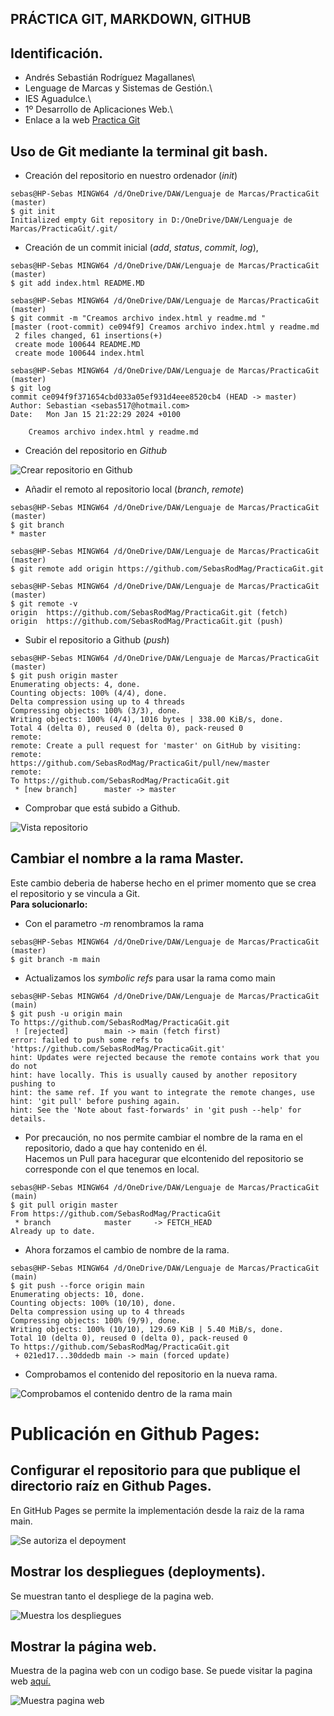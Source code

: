 ## PRÁCTICA GIT, MARKDOWN, GITHUB
## Identificación.
* Andrés Sebastián Rodríguez Magallanes\
* Lenguage de Marcas y Sistemas de Gestión.\
* IES Aguadulce.\
* 1º Desarrollo de Aplicaciones Web.\
* Enlace a la web [Practica Git](https://sebasrodmag.github.io/PracticaGit/ "Link a la pagina")

## Uso de Git mediante la terminal git bash.
* Creación del repositorio en nuestro ordenador (_init_)

```
sebas@HP-Sebas MINGW64 /d/OneDrive/DAW/Lenguaje de Marcas/PracticaGit (master)
$ git init
Initialized empty Git repository in D:/OneDrive/DAW/Lenguaje de Marcas/PracticaGit/.git/
```
* Creación de un commit inicial (_add_, _status_, _commit_, _log_),
```
sebas@HP-Sebas MINGW64 /d/OneDrive/DAW/Lenguaje de Marcas/PracticaGit (master)
$ git add index.html README.MD
```
```
sebas@HP-Sebas MINGW64 /d/OneDrive/DAW/Lenguaje de Marcas/PracticaGit (master)
$ git commit -m "Creamos archivo index.html y readme.md "
[master (root-commit) ce094f9] Creamos archivo index.html y readme.md
 2 files changed, 61 insertions(+)
 create mode 100644 README.MD
 create mode 100644 index.html
```
```
sebas@HP-Sebas MINGW64 /d/OneDrive/DAW/Lenguaje de Marcas/PracticaGit (master)
$ git log
commit ce094f9f371654cbd033a05ef931d4eee8520cb4 (HEAD -> master)
Author: Sebastian <sebas517@hotmail.com>
Date:   Mon Jan 15 21:22:29 2024 +0100

    Creamos archivo index.html y readme.md
```
* Creación del repositorio en _Github_

![Crear repositorio en Github](/Capturas/cap01.jpg)

* Añadir el remoto al repositorio local (_branch_, _remote_)

```
sebas@HP-Sebas MINGW64 /d/OneDrive/DAW/Lenguaje de Marcas/PracticaGit (master)
$ git branch
* master
```
```
sebas@HP-Sebas MINGW64 /d/OneDrive/DAW/Lenguaje de Marcas/PracticaGit (master)
$ git remote add origin https://github.com/SebasRodMag/PracticaGit.git
```
```
sebas@HP-Sebas MINGW64 /d/OneDrive/DAW/Lenguaje de Marcas/PracticaGit (master)
$ git remote -v
origin  https://github.com/SebasRodMag/PracticaGit.git (fetch)
origin  https://github.com/SebasRodMag/PracticaGit.git (push)
```
* Subir el repositorio a Github (_push_)

```
sebas@HP-Sebas MINGW64 /d/OneDrive/DAW/Lenguaje de Marcas/PracticaGit (master)
$ git push origin master
Enumerating objects: 4, done.
Counting objects: 100% (4/4), done.
Delta compression using up to 4 threads
Compressing objects: 100% (3/3), done.
Writing objects: 100% (4/4), 1016 bytes | 338.00 KiB/s, done.
Total 4 (delta 0), reused 0 (delta 0), pack-reused 0
remote: 
remote: Create a pull request for 'master' on GitHub by visiting:
remote:      https://github.com/SebasRodMag/PracticaGit/pull/new/master
remote:
To https://github.com/SebasRodMag/PracticaGit.git
 * [new branch]      master -> master
```
* Comprobar que está subido a Github.

![Vista repositorio](/Capturas/cap02.jpg)

## Cambiar el nombre a la rama Master.

Este cambio deberia de haberse hecho en el primer momento que se crea el repositorio y se vincula a Git.\
**Para solucionarlo:**
* Con el parametro _-m_ renombramos la rama
```
sebas@HP-Sebas MINGW64 /d/OneDrive/DAW/Lenguaje de Marcas/PracticaGit (master)
$ git branch -m main
```
* Actualizamos los _symbolic refs_ para usar la rama como main

```
sebas@HP-Sebas MINGW64 /d/OneDrive/DAW/Lenguaje de Marcas/PracticaGit (main)
$ git push -u origin main
To https://github.com/SebasRodMag/PracticaGit.git
 ! [rejected]        main -> main (fetch first)
error: failed to push some refs to 'https://github.com/SebasRodMag/PracticaGit.git'
hint: Updates were rejected because the remote contains work that you do not
hint: have locally. This is usually caused by another repository pushing to
hint: the same ref. If you want to integrate the remote changes, use
hint: 'git pull' before pushing again.
hint: See the 'Note about fast-forwards' in 'git push --help' for details.
```
* Por precaución, no nos permite cambiar el nombre de la rama en el repositorio, dado a que hay contenido en él.\
Hacemos un Pull para hacegurar que elcontenido del repositorio se corresponde con el que tenemos en local.

```
sebas@HP-Sebas MINGW64 /d/OneDrive/DAW/Lenguaje de Marcas/PracticaGit (main)
$ git pull origin master
From https://github.com/SebasRodMag/PracticaGit
 * branch            master     -> FETCH_HEAD
Already up to date.
```

* Ahora forzamos el cambio de nombre de la rama.

```
sebas@HP-Sebas MINGW64 /d/OneDrive/DAW/Lenguaje de Marcas/PracticaGit (main)
$ git push --force origin main
Enumerating objects: 10, done.
Counting objects: 100% (10/10), done.
Delta compression using up to 4 threads
Compressing objects: 100% (9/9), done.
Writing objects: 100% (10/10), 129.69 KiB | 5.40 MiB/s, done.
Total 10 (delta 0), reused 0 (delta 0), pack-reused 0
To https://github.com/SebasRodMag/PracticaGit.git
 + 021ed17...30ddedb main -> main (forced update)
```
* Comprobamos el contenido del repositorio en la nueva rama.

![Comprobamos el contenido dentro de la rama  main](Capturas/cap03.jpg)

# Publicación en Github Pages:

## Configurar el repositorio para que publique el directorio raíz en Github Pages.

En GitHub Pages se permite la implementación desde la raiz de la rama main.

![Se autoriza el depoyment](Capturas/cap04.jpg)

## Mostrar los despliegues (deployments).

Se muestran tanto el despliege de la pagina web.

![Muestra los despliegues](Capturas/cap05.jpg)

## Mostrar la página web.

Muestra de la pagina web con un codigo base.
Se puede visitar la pagina web [aquí.](https://sebasrodmag.github.io/PracticaGit/ "Link a la pagina")

![Muestra pagina web](Capturas/cap06.jpg)

